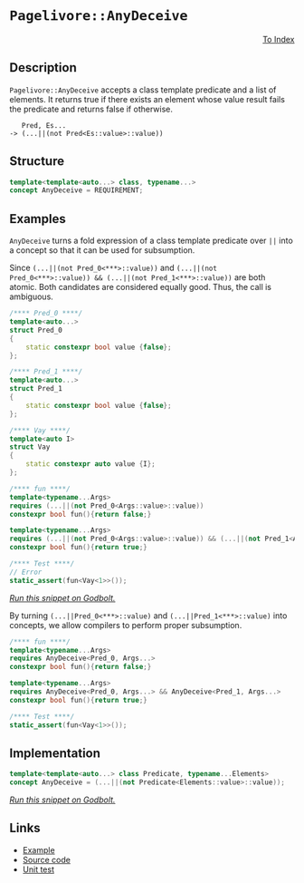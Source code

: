 <!-- Copyright 2024 Feng Mofan
SPDX-License-Identifier: Apache-2.0 -->

# `Pagelivore::AnyDeceive`

<p style='text-align: right;'><a href="../../concepts.md#pagelivore-any-deceive">To Index</a></p>

## Description

`Pagelivore::AnyDeceive` accepts a class template predicate and a list of elements.
It returns true if there exists an element whose value result fails the predicate and returns false if otherwise.

<pre><code>   Pred, Es...
-> (...||(not Pred&lt;Es::value&gt;::value))</code></pre>

## Structure

```C++
template<template<auto...> class, typename...>
concept AnyDeceive = REQUIREMENT;
```

## Examples

`AnyDeceive` turns a fold expression of a class template predicate over `||` into a concept so that it can be used for subsumption.

Since `(...||(not Pred_0<***>::value))` and `(...||(not Pred_0<***>::value)) && (...||(not Pred_1<***>::value))` are both atomic.
Both candidates are considered equally good.
Thus, the call is ambiguous.

```C++
/**** Pred_0 ****/
template<auto...>
struct Pred_0
{
    static constexpr bool value {false};
};

/**** Pred_1 ****/
template<auto...>
struct Pred_1
{
    static constexpr bool value {false};
};

/**** Vay ****/
template<auto I>
struct Vay
{
    static constexpr auto value {I};
};

/**** fun ****/
template<typename...Args>
requires (...||(not Pred_0<Args::value>::value))
constexpr bool fun(){return false;}

template<typename...Args>
requires (...||(not Pred_0<Args::value>::value)) && (...||(not Pred_1<Args::value>::value))
constexpr bool fun(){return true;}

/**** Test ****/
// Error
static_assert(fun<Vay<1>>());
```

[*Run this snippet on Godbolt.*](https://godbolt.org/#z:OYLghAFBqd5QCxAYwPYBMCmBRdBLAF1QCcAaPECAMzwBtMA7AQwFtMQByARg9KtQYEAysib0QXACx8BBAKoBnTAAUAHpwAMvAFYTStJg1DIApACYAQuYukl9ZATwDKjdAGFUtAK4sGIAMwapK4AMngMmAByPgBGmMQB/qQADqgKhE4MHt6%2BAUGp6Y4CYRHRLHEJ/kl2mA6ZQgRMxATZPn6Btpj2RQwNTQQlUbHxibaNza25HQrjA%2BFD5SNVAJS2qF7EyOwcAPQAVAd7ANTKxJjoAPoaR4d7OyYaAIIEmCzJBi8m/m5MXkQAdICvtgHo8ZsQvA4TmdLhpQSYAOxWJ5HVFHGZMRzII5oBgzTCqZLEI4xVCeI4ANzEXkwR0RFioYiUiIAIl9kY9Wez4U99odoecLlwbod7k8Xm8Ppgvj8/qhAf9gaDwZCCALLlx4UjQWj0Y0sTiBPjCcTSeSqd5afTGbRmQi2f4OVzHTzHnyDkcAGpMACeIoOYuer3emOl31%2BRCOAEklU8VVDvT6tRzdRiDbjjUSjhHUJTqVakTH7dyns6nbzbkcqF4GP67qCJSHPt8CD7koxWJgFY9iMAFLGe5gAI5ePBnBRHCAKxFuGcQBioNWnQVw749vsgEAWmnAzfbzDLZagjMvE0ksm0Ks1iBHpFnAgbWs25ku4ul8XBqUy1vt5hsbu9v2/ggk8ZwjmOmATlOQIIrOsHzou6pXDK64KHu%2Ba7lu%2BaHnSZgAGzmHhk7TrBc4LkuMJCihgHoZamH7oex5GqeWZmpe1YMDe9L3o%2BRwEBCYZWG%2BnIVvyAAqkFqrcgY7DsRzYMQxAkMq%2Bp4MgFxMAoSjNNQNYyomMqasBwI3kejocKstCcAArLwfgcFopCoJws6WNY6LrJsVpmP4PCkAQmgWasADWIDWXh/wABx4VI1kInhkgAJz%2BPFPn6Jwki8CwEgaEE9mOc5HC8GhQQBQ5FmkHAsAwIgIDrAQyR/OQlBoG8dDxJEnacKo0UALQJUcwDINiUj/GYvDnIQJB4Ogej8IIIhiOwUgyIIigqOo5WkLoXCkAA7sQTDJJwPCWTZdmBU5nAAPJ/I1aqoFQRw9Xh/WSINw1HKNZiTh4bX0MS5i%2BcsvBlVoqwQEgrXJO1ZAUBA0OwyAwBSGYfB0C8xBoRAMSXTE4RND6J28PjzDED610xNotRlX5rVsII10MLQRNbVgMReMAPy0LaxOkFgLCGMA4hsxBdQUpBl0ErUfzbH54QvFZW20HgMSHeTHhYJd/F4Nl3C8BLxCkkoLKvELKtGIFqxUAYfaengmB7ddv58/NwiiOIK1u%2BtaiXTt%2BhCyg1jWPoqtoZAqyoMkPRoRwvUzOgXwsqYbmWGYBWG8QM2SxHnTdJkLgMO4nhtHooTzGUFR6AUGQCJMfi7TXPSDJXIy7TUdQCH0Ewl7k7ddDT9SzC3wwJO3sz13oGLNCPixj6sCieVsEhnRwtmkPlvCFc9fUDUNI2SGNk64FNgM%2BVwIP%2BVbqwIJgTBYAkN6kKFkj%2BP8yUIpIGiSGYkh4bl4VErpQ4JlUg2V/BmH%2BP4PCCJIr%2BEitZayXAUqJUihvS6hViogFKlbSqNVIZ1Tuk1eGiMAadTYN1Xe71kAGCMF9RK/wuD/EcpNIgWdZq7TdotT20hvZKF9ltXQaMDpHWJqvdem8rocFug1P4RxHo71egNGhQt6GMOYb9VA/14i4QgZfMGFUCGkPiM1BGWiYYAxQLQlGiUuBBBoLQTG2NcZbVJoTPmbjyaU2pg4Pm9NGAECZizS67NObc15vrfmZsjAi0cvgM44tJZbWlsgWWfMFZdEuirNWhNNbbEcjrPWflDbG0wKbQWMTwigHKtbW2Ch7aO2dowV2shuHLV4bIH2m1HJCIDpbFOVhLChxiOHJ%2BUcY6cHjgQRO/hk7BzThneI7Cc5Pw7j0QuxccgN2CEXWeVdG5pFrlkXu2ym6ZD2W3POg8u4TxOVPAendejDwrqPKetytlvP6Bc%2BeawNjLwvsAiRGDOCKLejiaxaimHXAgCfNhuiL6g2vqQW%2B98RhP1CnYoIStQHgOsv8JK1lEpmCJfhSKyCEroK2pg2w2Cr41LwfAAh9V7qmOMcQch2wmgsAGiwBQFJsQUi4AwqUMwJr4DYTNOarSPbtNWvIfh3SdABH2odY6%2BtxEXSpTdIhD0nqqB5XygVQr/girVBAP6FidFA38Po3BRjzGw1ZQ6yx/LkjJAuIKxKFxTUXH1bwjG8RnF4wJuTDxIaKZUxpn4rRDNAnM1ZnEzAHMuZiAiX5AW5t8m8HiYPCWscWGqBli8dJghMnK1VurH0eTtZZyKQbeIpTynmyqbgm2TA7YOydi7SJXCZUSA6WtBVftlXWKDqnGw2TRmR2jpkWOOwE5jsGRYdOW9M7ZynVcx5GzJ67XLqUV5BzCiZB3SkQ5zcXlz3ufnG5/QT1rKHl8i9%2Byxi3ruePR9%2B7L0AsXn85aGrKUFRBX6o4vL%2BWUmNaa4%2B4qSDwttTUm%2Bd8H6UFXjigIkDyU%2BTMFhrgkUNB4UJQBrenAsE4Pg8/EAr9GHwOsj/fw1k8M%2BXisA/wmrANFTpeDVe41CNSMRWRw26RnCSCAA)

By turning `(...||Pred_0<***>::value)` and `(...||Pred_1<***>::value)` into concepts, we allow compilers to perform proper subsumption.

```C++
/**** fun ****/
template<typename...Args>
requires AnyDeceive<Pred_0, Args...>
constexpr bool fun(){return false;}

template<typename...Args>
requires AnyDeceive<Pred_0, Args...> && AnyDeceive<Pred_1, Args...>
constexpr bool fun(){return true;}

/**** Test ****/
static_assert(fun<Vay<1>>());
```

## Implementation

```C++
template<template<auto...> class Predicate, typename...Elements>
concept AnyDeceive = (...||(not Predicate<Elements::value>::value));
```

[*Run this snippet on Godbolt.*](https://godbolt.org/#z:OYLghAFBqd5QCxAYwPYBMCmBRdBLAF1QCcAaPECAMzwBtMA7AQwFtMQByARg9KtQYEAysib0QXACx8BBAKoBnTAAUAHpwAMvAFYTStJg1DIApACYAQuYukl9ZATwDKjdAGFUtAK4sGIAMwapK4AMngMmAByPgBGmMQgkv6kAA6oCoRODB7evgFBaRmOAmER0SxxCUm2mPbFDEIETMQEOT5%2BgTV1WY3NBKVRsfGJyQpNLW15nWN9A%2BWVIwCUtqhexMjsHAD0AFR7%2BweHR/tbJhoAgrv7ANQAkiwp9GyCTPXXB6cXV8c/x5/nZ3OBEwDwMwJM/jcwNBr0wELcTC8RAAdKiIdhrsgDAoFNdlMRMPhRMDSNcCABPFKMViYVHI7BPRgEBTowFoBgbFIEa7nBjkgAimA2eAAbphrhD%2BdcIHSTAB2NzytwQBiobn4wl4YlwyEMkFMhQgEAisReHXYI0m7yYRaLCFWC6A76/E5Og7XAAqmDGuI%2BbpdfsdX3dGvQAH0NO9XRdoY9YfDESi0f5sICxsQvA48QTwxpAfKHedrsXrjNHMhMQIxphVCliNcYqhPNcrWaJXKLFQxEp5fz7fm5X3/IX/Xts4Sw1wo3t/rGwTqEUjULKU2mCBms6HJwPCyXS01y5WGNXa/XG83W%2BKC13aD3B/3Hffh/ngzcAGpMcnTnazkFx8GQomqB3KyFzppm3IfuSO6AnuZZakeJ51tcQEtqaV4drcvYPgCT4jq%2BY5UF4DDfr%2BMIAVClLUmwdLnMQwAsquFwEgAjl4eAErivICkKmCiguW5BDy9EKCuqYXOySFnk2tDXERDAQHaHYEgQawkTePbPveQZAn%2B87whSVLMDRqJ0QxoF0ZgbEcd6PJ8oKwpivCgmkmZonJhi5gAGzeXZPGOQJOaTq5IliWyVbAqeDYyXJxGKQWKlqWSGY6lY2kAgROyet63KBuc8HIGGTA4vEBDUMR8JQfCXCsimil2sOHDLLQnAAKy8H4HBaKQqCcIqljWKWqzrFeZj%2BDwpAEJoTXLAA1iArVeciAAcXlSK1cpeZIACc/ibWN%2BicJIvAsBIGhBJ13W9RwvCGkEU1dU1pBwLAMCICAqwECkSLkJQaAPHQ8SRDSnCqKtAC0W3XMAyAVlIyJmLwmpEMQeDoHo/CCCIYjsFIMiCIoKjqI9pC6FwpAAO7EEwKScDwzVtR1009ZwADySLfdyqBUNcYNeZDkjQ7D1zw2Y0oeAD9D1uY42LLwD1aMsEBIP9KSA2QFAQKr6sgMAUhmHwdDAsQhoQDEzMxOEzTknTvCW8wxDkqzMTaEKD0Tf9zwEKzDC0DbJNYDEXjAAitC3rbpBYCwhjAOIAc2Q4/GGiTNZCkimwTeEwItSTtB4DE1OOx4WDM%2BueCndwvBisQjZKIK0dGHnRjTcsVAGAxb54JgFOs0ZEeY8IojiHjA%2BE2ozNk/oMcoNY1j6PnhqQMsqBclkyfg2M6CSqYA2WGYV3V6jWCL4pXRu1kLgMO4njtHooThIMFTDOThSZAIkx%2BC/6RvwwcxDAk5M7DnwEL0CYN88iANqMAho4x%2BgP3mM/WwsCP56BmC0P%2BT8AHLAUMNDYEgGYcHaqQS6vBrq8whlDGGcNJAI2lLgQgJAJRjS4HLSaLdlgIEwEwLACRT7zSSMiXacpJAaEkGYSQXlzqLW2odDgx1SCnX8GYZE/gvJymWv4ZarVWpcD2ttZaxDmbXVuiAe6LdnpvWVh9DmP1NbaylsDNgoMKGCyxDHEW21kRcGRN1ZGJA0YY1kNjYe0hR5KHHiTXQBsqY01tgQohJCWYcHZl9JE1xubkP5lDNxRgPFeJ8eLVAkt4hMKUawhWT0rH2PiL9LWRS1ZSxQAYIwXBtpcCCDQWgxtTbmxJvba2Ed%2BmO2dq7BwEdPZMh9n7Zmgdg6h3DpXSOIIY5x26vgAkicxTJ18aoNOwII5Z1qMzPOBdrbF02N1MuFcJrV1rpgeuKzwigEeq3duChO7d17owfuQSh641CbIMexNupRKns3HeVhLDzxiCfZeq8qycA3gQLe/h%2BQQusPvUhh80bengNgqBidnAQFcCg8m98yj/z0K/eopLUjf3qBghYkDuggOQeAz%2BZ9CUwNmPAylgC2W5A5WguBFLMH4JWGsPBLDZEJKMZwTJAtMTNOAHk7xkYID0JRqUlh8t2GkE4dw4YfCzpBBzvIxRrVkQ7VattMwtqzBeWWrorahiSbGNsKYthLyLHwCsZ9TmtTqnEEcZsZoLAoYsAUCKCsIpWnInnGMJG%2BAUYBPJgPYJ/z8byHCcCnQARKbU1ppXeJTM3VsxsVzHmqgI1RpjXGhN3IIASwaSUmW/hynmKqfU9Wgbu2NOjSkFIYZY3bTDA2sM1bQlG3iD0i2VtHaDPnU7F2btxlFK9lM/2azMBBxDmIBZE0o4rIubwdZ58tnM1TsgdOBzBBHNzvnQu5Jzml1Rtcqu8Q7kPMbk88xbcmAdy7j3Puiz01/IkACgmOaJ75uVTPXeNgTmwp6vC48nAtib3g5CiwmKerYuPnizl9RL7X0FXfK%2BjLEHUqyLS6jJReViuZdA0BrR2WoIJfUFjlGAFIL6LS4V3HxU4MlbjEtrqrrysndcSN0aWz1thGMOhybGEyx1V6xWHCuE8MoAQ81ARlHOrGmYYzXBloaC8ja8TpDOAmLMS8uaIwvGaNamI/wrVzNjU2rI/wpaJM3XUzNWRiMrNJN1fZ0g1cMjOEkEAA%3D%3D)

## Links

- [Example](../../../code/facilities/concepts/pagelivore/any_deceive/implementation.hpp)
- [Source code](../../../../conceptrodon/pagelivore/concepts/any_deceive.hpp)
- [Unit test](../../../../tests/unit/concepts/pagelivore/any_deceive.test.hpp)
